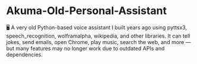 # Akuma-Old-Personal-Assistant
🖥️ A very old Python-based voice assistant I built years ago using pyttsx3, speech_recognition, wolframalpha, wikipedia, and other libraries. It can tell jokes, send emails, open Chrome, play music, search the web, and more — but many features may no longer work due to outdated APIs and dependencies.
